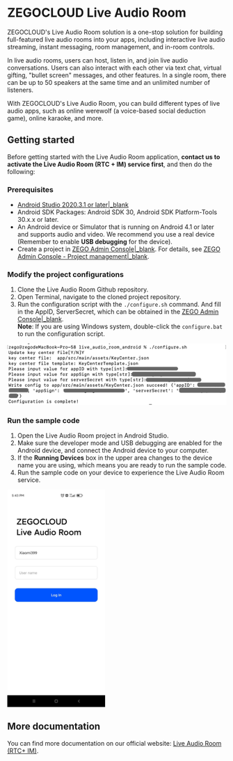 # ZEGOCLOUD Live Audio Room

ZEGOCLOUD's Live Audio Room solution is a one-stop solution for building full-featured live audio rooms into your apps, including interactive live audio streaming, instant messaging, room management, and in-room controls.

In live audio rooms, users can host, listen in, and join live audio conversations. Users can also interact with each other via text chat, virtual gifting, "bullet screen" messages, and other features. In a single room, there can be up to 50 speakers at the same time and an unlimited number of listeners.

With ZEGOCLOUD's Live Audio Room, you can build different types of live audio apps, such as online werewolf (a voice-based social deduction game), online karaoke, and more.

## Getting started 

Before getting started with the Live Audio Room application, **contact us to activate the Live Audio Room (RTC + IM) service first**, and then do the following:

### Prerequisites

* [Android Studio 2020.3.1 or later\|_blank](https://developer.android.com/studio)
* Android SDK Packages: Android SDK 30, Android SDK Platform-Tools 30.x.x or later.
* An Android device or Simulator that is running on Android 4.1 or later and supports audio and video. We recommend you use a real device (Remember to enable **USB debugging** for the device).
* Create a project in [ZEGO Admin Console\|_blank](https://console.zego.im/). For details, see [ZEGO Admin Console - Project management\|_blank](https://doc-en.zego.im/article/1271).



### Modify the project configurations

1. Clone the Live Audio Room Github repository.
2. Open Terminal, navigate to the cloned project repository.
3. Run the configuration script with the `./configure.sh` command. And fill in the AppID, ServerSecret, which can be obtained in the [ZEGO Admin Console\|_blank](https://console.zego.im/).  
**Note**: If you are using Windows system, double-click the `configure.bat` to run the configuration script. 
<img width="700px" src="images/configure_android.png"/>

### Run the sample code

1. Open the Live Audio Room project in Android Studio.
2. Make sure the developer mode and USB debugging are enabled for the Android device, and connect the Android device to your computer.
3. If the **Running Devices** box in the upper area changes to the device name you are using, which means you are ready to run the sample code.  
4. Run the sample code on your device to experience the Live Audio Room service.  
<img height="500px" src="images/app_android.png"/>

## More documentation
You can find more documentation on our official website: [Live Audio Room (RTC+ IM)](https://doc-en.zego.im/article/13746).


